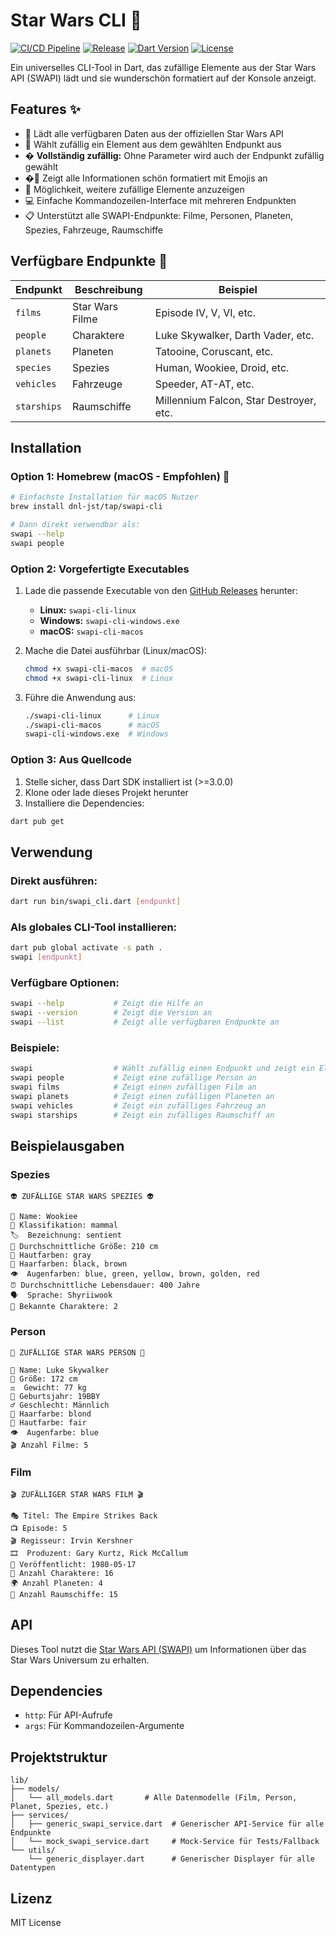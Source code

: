 # Star Wars CLI 🌟

[![CI/CD Pipeline](https://github.com/dnl-jst/swapi-cli/actions/workflows/ci.yml/badge.svg)](https://github.com/dnl-jst/swapi-cli/actions/workflows/ci.yml)
[![Release](https://github.com/dnl-jst/swapi-cli/actions/workflows/release.yml/badge.svg)](https://github.com/dnl-jst/swapi-cli/actions/workflows/release.yml)
[![Dart Version](https://img.shields.io/badge/Dart-3.0%2B-blue.svg)](https://dart.dev/get-dart)
[![License](https://img.shields.io/badge/license-MIT-green.svg)](LICENSE)

Ein universelles CLI-Tool in Dart, das zufällige Elemente aus der Star Wars API (SWAPI) lädt und sie wunderschön formatiert auf der Konsole anzeigt.

## Features ✨

- 🚀 Lädt alle verfügbaren Daten aus der offiziellen Star Wars API
- 🎲 Wählt zufällig ein Element aus dem gewählten Endpunkt aus
- � **Vollständig zufällig:** Ohne Parameter wird auch der Endpunkt zufällig gewählt
- �🎨 Zeigt alle Informationen schön formatiert mit Emojis an
- 🔄 Möglichkeit, weitere zufällige Elemente anzuzeigen
- 💻 Einfache Kommandozeilen-Interface mit mehreren Endpunkten
- 📋 Unterstützt alle SWAPI-Endpunkte: Filme, Personen, Planeten, Spezies, Fahrzeuge, Raumschiffe

## Verfügbare Endpunkte 🎯

| Endpunkt   | Beschreibung | Beispiel |
|------------|--------------|----------|
| `films`    | Star Wars Filme | Episode IV, V, VI, etc. |
| `people`   | Charaktere | Luke Skywalker, Darth Vader, etc. |
| `planets`  | Planeten | Tatooine, Coruscant, etc. |
| `species`  | Spezies | Human, Wookiee, Droid, etc. |
| `vehicles` | Fahrzeuge | Speeder, AT-AT, etc. |
| `starships`| Raumschiffe | Millennium Falcon, Star Destroyer, etc. |

## Installation

### Option 1: Homebrew (macOS - Empfohlen) 🍺

```bash
# Einfachste Installation für macOS Nutzer
brew install dnl-jst/tap/swapi-cli

# Dann direkt verwendbar als:
swapi --help
swapi people
```

### Option 2: Vorgefertigte Executables

1. Lade die passende Executable von den [GitHub Releases](https://github.com/dnl-jst/swapi-cli/releases) herunter:
   - **Linux:** `swapi-cli-linux`
   - **Windows:** `swapi-cli-windows.exe`
   - **macOS:** `swapi-cli-macos`

2. Mache die Datei ausführbar (Linux/macOS):
   ```bash
   chmod +x swapi-cli-macos  # macOS
   chmod +x swapi-cli-linux  # Linux
   ```

3. Führe die Anwendung aus:
   ```bash
   ./swapi-cli-linux      # Linux
   ./swapi-cli-macos      # macOS
   swapi-cli-windows.exe  # Windows
   ```

### Option 3: Aus Quellcode

1. Stelle sicher, dass Dart SDK installiert ist (>=3.0.0)
2. Klone oder lade dieses Projekt herunter
3. Installiere die Dependencies:

```bash
dart pub get
```

## Verwendung

### Direkt ausführen:
```bash
dart run bin/swapi_cli.dart [endpunkt]
```

### Als globales CLI-Tool installieren:
```bash
dart pub global activate -s path .
swapi [endpunkt]
```

### Verfügbare Optionen:
```bash
swapi --help           # Zeigt die Hilfe an
swapi --version        # Zeigt die Version an
swapi --list           # Zeigt alle verfügbaren Endpunkte an
```

### Beispiele:
```bash
swapi                  # Wählt zufällig einen Endpunkt und zeigt ein Element an
swapi people           # Zeigt eine zufällige Person an
swapi films            # Zeigt einen zufälligen Film an
swapi planets          # Zeigt einen zufälligen Planeten an
swapi vehicles         # Zeigt ein zufälliges Fahrzeug an
swapi starships        # Zeigt ein zufälliges Raumschiff an
```

## Beispielausgaben

### Spezies
```
👽 ZUFÄLLIGE STAR WARS SPEZIES 👽

🧬 Name: Wookiee
🐾 Klassifikation: mammal
🏷️  Bezeichnung: sentient
📏 Durchschnittliche Größe: 210 cm
🎨 Hautfarben: gray
💇 Haarfarben: black, brown
👁️  Augenfarben: blue, green, yellow, brown, golden, red
⏰ Durchschnittliche Lebensdauer: 400 Jahre
🗣️  Sprache: Shyriiwook
👥 Bekannte Charaktere: 2
```

### Person
```
👤 ZUFÄLLIGE STAR WARS PERSON 👤

🧑 Name: Luke Skywalker
📏 Größe: 172 cm
⚖️  Gewicht: 77 kg
🎂 Geburtsjahr: 19BBY
♂️ Geschlecht: Männlich
💇 Haarfarbe: blond
🎨 Hautfarbe: fair
👁️  Augenfarbe: blue
🎬 Anzahl Filme: 5
```

### Film
```
🎬 ZUFÄLLIGER STAR WARS FILM 🎬

🎭 Titel: The Empire Strikes Back
📺 Episode: 5
🎬 Regisseur: Irvin Kershner
🎞️  Produzent: Gary Kurtz, Rick McCallum
📅 Veröffentlicht: 1980-05-17
👥 Anzahl Charaktere: 16
🌍 Anzahl Planeten: 4
🚀 Anzahl Raumschiffe: 15
```

## API

Dieses Tool nutzt die [Star Wars API (SWAPI)](https://swapi.info/) um Informationen über das Star Wars Universum zu erhalten.

## Dependencies

- `http`: Für API-Aufrufe
- `args`: Für Kommandozeilen-Argumente

## Projektstruktur

```
lib/
├── models/
│   └── all_models.dart       # Alle Datenmodelle (Film, Person, Planet, Spezies, etc.)
├── services/
│   ├── generic_swapi_service.dart  # Generischer API-Service für alle Endpunkte
│   └── mock_swapi_service.dart     # Mock-Service für Tests/Fallback
└── utils/
    └── generic_displayer.dart      # Generischer Displayer für alle Datentypen
```

## Lizenz

MIT License
